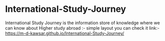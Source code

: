 # International-Study-Journey
International Study Journey is the information store of knowledge  where we can know about Higher study abroad :- simple layout
you can check it link:- 
https://m-d-kawsar.github.io/International-Study-Journey/
